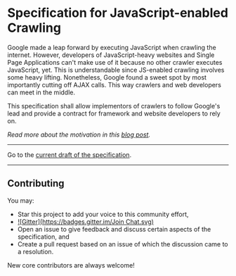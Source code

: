 # Specification for JavaScript-enabled Crawling

Google made a leap forward by executing JavaScript when crawling the internet. However, developers of JavaScript-heavy websites and Single Page Applications can't make use of it because no other crawler executes JavaScript, yet. This is understandable since JS-enabled crawling involves some heavy lifting. Nonetheless, Google found a sweet spot by most importantly cutting off AJAX calls. This way crawlers and web developers can meet in the middle.

This specification shall allow implementors of crawlers to follow Google's lead and provide a contract for framework and website developers to rely on.

*Read more about the motivation in this [blog post](http://www.analog-ni.co/precomposing-a-spa-may-become-the-holy-grail-to-seo).*

---

Go to the [current draft of the specification](specification.md).

---

## Contributing

You may:

- Star this project to add your voice to this community effort,
- [![Gitter](https://badges.gitter.im/Join Chat.svg)](https://gitter.im/js-enabled-crawling/specification?utm_source=badge&utm_medium=badge&utm_campaign=pr-badge&utm_content=badge)
- Open an issue to give feedback and discuss certain aspects of the specification, and
- Create a pull request based on an issue of which the discussion came to a resolution.

New core contributors are always welcome!